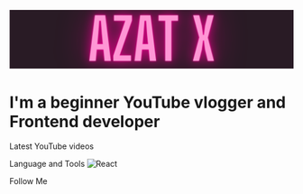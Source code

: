 [![Header](https://github.com/Depth-monster/Depth-monster/blob/main/assets/AzatX.png)](https://www.youtube.com/@reactjunior)

# I'm a beginner YouTube vlogger and Frontend developer

Latest YouTube videos

Language and Tools
![React](https://img.shields.io/badge/-React-33ccff?style=for-the-badge&logo=react&logoColor=003cb3)

Follow Me

